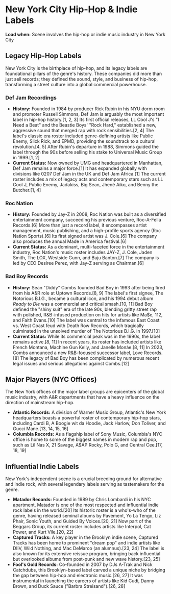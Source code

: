 

# **New York City Hip-Hop & Indie Labels**

**Load when:** Scene involves the hip-hop or indie music industry in New York City

## **Legacy Hip-Hop Labels**

New York City is the birthplace of hip-hop, and its legacy labels are foundational pillars of the genre's history. These companies did more than just sell records; they defined the sound, style, and business of hip-hop, transforming a street culture into a global commercial powerhouse.

### **Def Jam Recordings**

* **History:** Founded in 1984 by producer Rick Rubin in his NYU dorm room and promoter Russell Simmons, Def Jam is arguably the most important label in hip-hop history.\[1, 2, 3\] Its first official releases, LL Cool J's "I Need a Beat" and the Beastie Boys' "Rock Hard," established a new, aggressive sound that merged rap with rock sensibilities.\[2, 4\] The label's classic era roster included genre-defining artists like Public Enemy, Slick Rick, and EPMD, providing the soundtrack to a cultural revolution.\[4, 5\] After Rubin's departure in 1988, Simmons guided the label through the 90s before selling his stake to Universal Music Group in 1999.\[1, 2\]  
* **Current Status:** Now owned by UMG and headquartered in Manhattan, Def Jam remains a major force.\[1\] It has expanded globally with divisions like 0207 Def Jam in the UK and Def Jam Africa.\[1\] The current roster includes a mix of legacy acts and contemporary stars such as LL Cool J, Public Enemy, Jadakiss, Big Sean, Jhené Aiko, and Benny the Butcher.\[1, 4\]

### **Roc Nation**

* **History:** Founded by Jay-Z in 2008, Roc Nation was built as a diversified entertainment company, succeeding his previous venture, Roc-A-Fella Records.\[6\] More than just a record label, it encompasses artist management, music publishing, and a high-profile sports agency (Roc Nation Sports).\[6\] Its first signed artist was J. Cole.\[6\] The company also produces the annual Made in America festival.\[6\]  
* **Current Status:** As a dominant, multi-faceted force in the entertainment industry, Roc Nation's music roster includes JAY-Z, J. Cole, Jaden Smith, The LOX, Westside Gunn, and Buju Banton.\[7\] The company is led by CEO Desiree Perez, with Jay-Z serving as Chairman.\[6\]

### **Bad Boy Records**

* **History:** Sean "Diddy" Combs founded Bad Boy in 1993 after being fired from his A\&R role at Uptown Records.\[8, 9\] The label's first signee, The Notorious B.I.G., became a cultural icon, and his 1994 debut album *Ready to Die* was a commercial and critical smash.\[10, 11\] Bad Boy defined the "shiny suit" era of the late 90s, blending gritty street rap with polished, R\&B-infused production on hits for artists like Ma$e, 112, and Faith Evans.\[10\] The label was central to the infamous East Coast vs. West Coast feud with Death Row Records, which tragically culminated in the unsolved murder of The Notorious B.I.G. in 1997.\[10\]  
* **Current Status:** While its commercial peak was in the 1990s, the label remains active.\[8, 11\] In recent years, its roster has included artists like French Montana, Machine Gun Kelly, and Janelle Monáe.\[8, 11\] In 2023, Combs announced a new R\&B-focused successor label, Love Records.\[8\] The legacy of Bad Boy has been complicated by numerous recent legal issues and serious allegations against Combs.\[12\]

## **Major Players (NYC Offices)**

The New York offices of the major label groups are epicenters of the global music industry, with A\&R departments that have a heavy influence on the direction of mainstream hip-hop.

* **Atlantic Records:** A division of Warner Music Group, Atlantic's New York headquarters boasts a powerful roster of contemporary hip-hop stars, including Cardi B, A Boogie wit da Hoodie, Jack Harlow, Don Toliver, and Gucci Mane.\[13, 14, 15, 16\]  
* **Columbia Records:** As a flagship label of Sony Music, Columbia's NYC office is home to some of the biggest names in modern rap and pop, such as Lil Nas X, 21 Savage, A$AP Rocky, Polo G, and Central Cee.\[17, 18, 19\]

## **Influential Indie Labels**

New York's independent scene is a crucial breeding ground for alternative and indie rock, with several legendary labels serving as tastemakers for the genre.

* **Matador Records:** Founded in 1989 by Chris Lombardi in his NYC apartment, Matador is one of the most respected and influential indie rock labels in the world.\[20\] Its historic roster is a who's-who of the genre, having released seminal albums by Pavement, Yo La Tengo, Liz Phair, Sonic Youth, and Guided By Voices.\[20, 21\] Now part of the Beggars Group, its current roster includes artists like Interpol, Cat Power, and Kurt Vile.\[20, 22\]  
* **Captured Tracks:** A key player in the Brooklyn indie scene, Captured Tracks has been home to prominent "dream pop" and indie artists like DIIV, Wild Nothing, and Mac DeMarco (an alumnus).\[23, 24\] The label is also known for its extensive reissue program, bringing back influential but overlooked albums from post-punk and new wave history.\[23, 25\]  
* **Fool's Gold Records:** Co-founded in 2007 by DJs A-Trak and Nick Catchdubs, this Brooklyn-based label carved a unique niche by bridging the gap between hip-hop and electronic music.\[26, 27\] It was instrumental in launching the careers of artists like Kid Cudi, Danny Brown, and Duck Sauce ("Barbra Streisand").\[26, 28\]